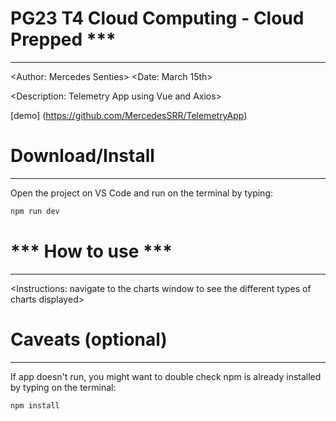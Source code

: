 # PG23 T4 Cloud Computing  - Cloud Prepped ***
---------------------------------------
<Author: Mercedes Senties>
<Date: March 15th>

<Description: Telemetry App using Vue and Axios>

[demo] (https://github.com/MercedesSRR/TelemetryApp)


# Download/Install
---------------------------------------
Open the project on VS Code and run on the terminal by typing:
```sh
npm run dev
```


# *** How to use ***
---------------------------------------
<Instructions: navigate to the charts window to see the different types of charts displayed>

# Caveats (optional)
---------------------------------------

If app doesn't run, you might want to double check npm is already installed by typing on the terminal:
```sh
npm install
```
